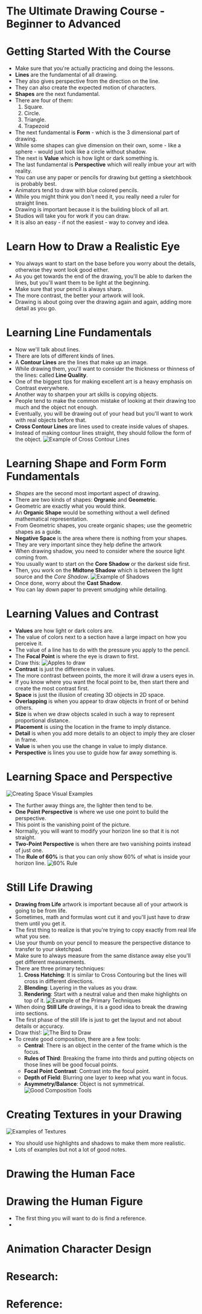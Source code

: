 # The Ultimate Drawing Course - Beginner to Advanced
##


# Getting Started With the Course
- Make sure that you're actually practicing and doing the lessons.
- **Lines** are the fundamental of all drawing.
- They also gives perspective from the direction on the line.
- They can also create the expected motion of characters.
- **Shapes** are the next fundamental.
- There are four of them:
  1. Square.
  2. Circle.
  3. Triangle.
  4. Trapezoid
- The next fundamental is **Form** - which is the 3 dimensional part of drawing.
- While some shapes can give dimension on their own, some - like a sphere - would just look like a circle without shadow.
- The next is **Value** which is how light or dark something is.
- The last fundamental is **Perspective** which will really imbue your art with reality.
- You can use any paper or pencils for drawing but getting a sketchbook is probably best.
- Animators tend to draw with blue colored pencils.
- While you might think you don't need it, you really need a ruler for straight lines.
- Drawing is important because it is the building block of all art.
- Studios will take you for work if you can draw.
- It is also an easy - if not the easiest - way to convey and idea.


# Learn How to Draw a Realistic Eye
- You always want to start on the base before you worry about the details, otherwise they wont look good either.
- As you get towards the end of the drawing, you'll be able to darken the lines, but you'll want them to be light at the beginning.
- Make sure that your pencil is always sharp.
- The more contrast, the better your artwork will look.
- Drawing is about going over the drawing again and again, adding more detail as you go.

# Learning Line Fundamentals
- Now we'll talk about lines.
- There are lots of different kinds of lines.
- A **Contour Lines** are the lines that make up an image.
- While drawing them, you'll want to consider the thickness or thinness of the lines: called **Line Quality**.
- One of the biggest tips for making excellent art is a heavy emphasis on Contrast everywhere.
- Another way to sharpen your art skills is copying objects.
- People tend to make the common mistake of looking at their drawing too much and the object not enough.
- Eventually, you will be drawing out of your head but you'll want to work with real objects before that.
- **Cross Contour Lines** are lines used to create inside values of shapes.
- Instead of making contour lines straight, they should follow the form of the object.
![Example of Cross Contour Lines](images/cross-contour-lines.png)


# Learning Shape and Form Form Fundamentals
- *Shapes* are the second most important aspect of drawing.
- There are two kinds of shapes: **Orgranic** and **Geometric**.
- Geometric are exactly what you would think.
- An **Organic Shape** would be something without a well defined mathematical representation.
- From Geometric shapes, you create organic shapes; use the geometric shapes as a guide.
- **Negative Space** is the area where there is nothing from your shapes.
- They are very important since they help define the artwork
- When drawing shadow, you need to consider where the source light coming from.
- You usually want to start on the **Core Shadow** or the darkest side first.
- Then, you work on the **Midtone Shadow** which is between the light source and the *Core Shadow*.
![Example of Shadows](images/shadow-example.png)
- Once done, worry about the **Cast Shadow**.
- You can lay down paper to prevent smudging while detailing.


# Learning Values and Contrast
- **Values** are how light or dark colors are.
- The value of colors next to a section have a large impact on how you perceive it.
- The value of a line has to do with the pressure you apply to the pencil.
- The **Focal Point** is where the eye is drawn to first.
- Draw this:
![Apples to draw](images/apple.png)
- **Contrast** is just the difference in values.
- The more contrast between points, the more it will draw a users eyes in.
- If you know where you want the focal point to be, then start there and create the most contrast first.
- **Space** is just the illusion of creating 3D objects in 2D space.
- **Overlapping** is when you appear to draw objects in front of or behind others.
- **Size** is when we draw objects scaled in such a way to represent proportional distance.
- **Placement** is using the location in the frame to imply distance.
- **Detail** is when you add more details to an object to imply they are closer in frame.
- **Value** is when you use the change in value to imply distance.
- **Perspective** is lines you use to guide how far away something is.


# Learning Space and Perspective
![Creating Space Visual Examples](images/creating-space.png)
- The further away things are, the lighter then tend to be.
- **One Point Perspective** is where we use one point to build the perspective.
-  This point is the vanishing point of the picture.
- Normally, you will want to modify your horizon line so that it is not straight.
- **Two-Point Perspective** is when there are two vanishing points instead of just one.
- The **Rule of 60%** is that you can only show 60% of what is inside your horizon line.
![60% Rule](images/60-rule-space.png)


# Still Life Drawing
- **Drawing from Life** artwork is important because all of your artwork is going to be from life.
- Sometimes, math and formulas wont cut it and you'll just have to draw them until you get it.
- The first thing to realize is that you're trying to copy exactly from real life what you see.
- Use your thumb on your pencil to measure the perspective distance to transfer to your sketchpad.
- Make sure to always measure from the same distance away else you'll get different measurements.
- There are three primary techniques:
  1. **Cross Hatching**: It is similar to Cross Contouring but the lines will cross in different directions.
  2. **Blending**: Layering in the values as you draw.
  3. **Rendering**: Start with a neutral value and then make highlights on top of it.
![Example of the Primary Techniques](images/primary-value-styles.png)
- When doing **Still Life** drawings, it is a good idea to break the drawing into sections.
- The first phase of the still life is just to get the layout and not about details or accuracy.
- Draw this!:
![The Bird to Draw](images/bird-grid.png)
- To create good composition, there are a few tools:
  * **Central**: There is an object in the center of the frame which is the focus.
  * **Rules of Third**: Breaking the frame into thirds and putting objects on those lines will be good focual points.
  * **Focal Point Contrast**: Contrast into the focul point.
  * **Depth of Field**: Blurring one layer to keep what you want in focus.
  * **Asymmetry/Balance**: Object is not symmetrical.
![Good Composition Tools](images/good-composition-tools.png)


# Creating Textures in your Drawing
![ Examples of Textures](images/texture-examples.png)
- You should use highlights and shadows to make them more realistic.
- Lots of examples but not a lot of good notes.


# Drawing the Human Face


# Drawing the Human Figure
- The first thing you will want to do is find a reference.
- 

# Animation Character Design

# Research:

# Reference:
